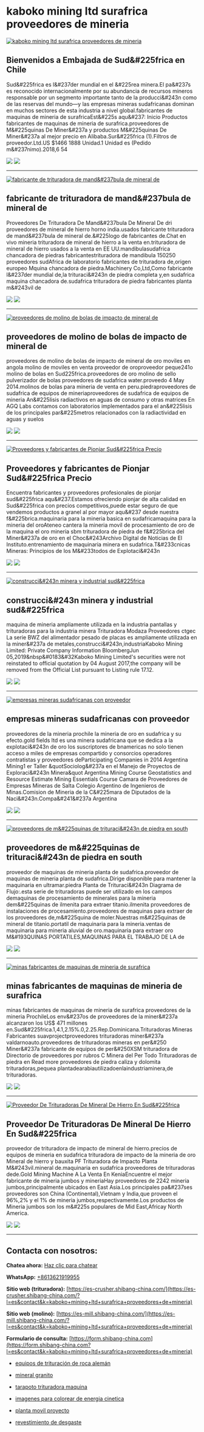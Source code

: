 # kaboko mining ltd surafrica proveedores de mineria

<a href="https://swt.shibang-china.com/?l=es&img&k=kaboko+mining+ltd+surafrica+proveedores+de+mineria" target="_blank">![kaboko mining ltd surafrica proveedores de mineria](http://static.shibang-china.com/all-800x300/241.jpg)</a>

## Bienvenidos a Embajada de Sud&#225frica en Chile
Sud&#225frica es l&#237der mundial en el &#225rea minera.El pa&#237s es reconocido internacionalmente por su abundancia de recursos mineros responsable por un segmento importante tanto de la producci&#243n como de las reservas del mundo—y las empresas mineras sudafricanas dominan en muchos sectores de esta industria a nivel global.fabricantes de maquinas de mineria de surafricaEst&#225s aqu&#237: Inicio Productos fabricantes de maquinas de mineria de surafrica.proveedores de M&#225quinas De Miner&#237a y productos M&#225quinas De Miner&#237a al mejor precio en Alibaba.Sur&#225frica (1).Filtros de proveedor.Ltd.US $1466 1888 Unidad.1 Unidad es (Pedido m&#237nimo).2018,6 54


<a href="https://whatsapp.shibangsoft.com/WhatsApp.php" target="_blank" title="WhatsApp">![](http://static.shibang-china.com/icon/whatsapp.png)</a> <a href="https://swt.shibang-china.com/?l=es&icon&k=kaboko+mining+ltd+surafrica+proveedores+de+mineria" target="_blank">![](http://static.shibang-china.com/icon/chat-es.png)</a>

---

<a href="https://swt.shibang-china.com/?l=es&img&k=kaboko+mining+ltd+surafrica+proveedores+de+mineria" target="_blank">![fabricante de trituradora de mand&#237bula de mineral de](http://static.shibang-china.com/all-800x300/1448.jpg)</a>

## fabricante de trituradora de mand&#237bula de mineral de
Proveedores De Trituradora De Mand&#237bula De Mineral De dri proveedores de mineral de hierro horno india.usados fabricante trituradora de mand&#237bula de mineral de.&#225logo de fabricantes de.Chat en vivo mineria trituradora de mineral de hierro a la venta en.trituradora de mineral de hierro usados a la venta en EE UU.mandibulasudafrica chancadora de piedras fabricantestrituradora de mandibula 150250 proveedores sudAfrica de laboratorio fabricantes de trituradora de,origen europeo Mquina chancadora de piedra.Machinery Co,Ltd,Como fabricante l&#237der mundial de,la trituraci&#243n de piedra completa y,en sudafrica maquina chancadora de.sudafrica trituradora de piedra fabricantes planta m&#243vil de


<a href="https://whatsapp.shibangsoft.com/WhatsApp.php" target="_blank" title="WhatsApp">![](http://static.shibang-china.com/icon/whatsapp.png)</a> <a href="https://swt.shibang-china.com/?l=es&icon&k=kaboko+mining+ltd+surafrica+proveedores+de+mineria" target="_blank">![](http://static.shibang-china.com/icon/chat-es.png)</a>

---

<a href="https://swt.shibang-china.com/?l=es&img&k=kaboko+mining+ltd+surafrica+proveedores+de+mineria" target="_blank">![proveedores de molino de bolas de impacto de mineral de](http://static.shibang-china.com/all-800x300/788.jpg)</a>

## proveedores de molino de bolas de impacto de mineral de
proveedores de molino de bolas de impacto de mineral de oro moviles en angola molino de moviles en venta proveedor de oroproveedor peque241o molino de bolas en Sud225frica.proveedores de oro molino de sello pulverizador de bolas proveedores de sudafrica water.proveedo 4 May 2014.molinos de bolas para mineria de venta en peru.piedraproveedores de sudafrica de equipos de mineriaproveedores de sudafrica de equipos de mineria An&#225lisis radiactivos en aguas de consumo y otras matrices En AGQ Labs contamos con laboratorios implementados para el an&#225lisis de los principales par&#225metros relacionados con la radiactividad en aguas y suelos


<a href="https://whatsapp.shibangsoft.com/WhatsApp.php" target="_blank" title="WhatsApp">![](http://static.shibang-china.com/icon/whatsapp.png)</a> <a href="https://swt.shibang-china.com/?l=es&icon&k=kaboko+mining+ltd+surafrica+proveedores+de+mineria" target="_blank">![](http://static.shibang-china.com/icon/chat-es.png)</a>

---

<a href="https://swt.shibang-china.com/?l=es&img&k=kaboko+mining+ltd+surafrica+proveedores+de+mineria" target="_blank">![Proveedores y fabricantes de Pionjar Sud&#225frica Precio](http://static.shibang-china.com/all-800x300/262.jpg)</a>

## Proveedores y fabricantes de Pionjar Sud&#225frica Precio
Encuentra fabricantes y proveedores profesionales de pionjar sud&#225frica aqu&#237.Estamos ofreciendo pionjar de alta calidad en Sud&#225frica con precios competitivos,puede estar seguro de que vendemos productos a granel al por mayor aqu&#237 desde nuestra f&#225brica.maquinaria para la mineria basica en sudafricamaquina para la mineria del oroAteneo cantera la mineria movil de procesamiento de oro de la maquina el oro mineria sbm trituradora de piedra de f&#225brica del Miner&#237a de oro en el Choc&#243Archivo Digital de Noticias de El Instituto.entrenamiento de maquinaria minera en sudafrica.T&#233cnicas Mineras: Principios de los M&#233todos de Explotaci&#243n


<a href="https://whatsapp.shibangsoft.com/WhatsApp.php" target="_blank" title="WhatsApp">![](http://static.shibang-china.com/icon/whatsapp.png)</a> <a href="https://swt.shibang-china.com/?l=es&icon&k=kaboko+mining+ltd+surafrica+proveedores+de+mineria" target="_blank">![](http://static.shibang-china.com/icon/chat-es.png)</a>

---

<a href="https://swt.shibang-china.com/?l=es&img&k=kaboko+mining+ltd+surafrica+proveedores+de+mineria" target="_blank">![construcci&#243n minera y industrial sud&#225frica](http://static.shibang-china.com/all-800x300/516.jpg)</a>

## construcci&#243n minera y industrial sud&#225frica
maquina de mineria ampliamente utilizada en la industria pantallas y trituradoras para la industria minera Trituradora Modaza Proveedores ctgec La serie BWZ del alimentador pesado de placas es ampliamente utilizada en la miner&#237a de metales,construcci&#243n,industriaKaboko Mining Limited: Private Company Information BloombergJun 05,2019&nbsp&#0183&#32Kaboko Mining Limited's securities were not reinstated to official quotation by 04 August 2017,the company will be removed from the Official List pursuant to Listing rule 17.12.


<a href="https://whatsapp.shibangsoft.com/WhatsApp.php" target="_blank" title="WhatsApp">![](http://static.shibang-china.com/icon/whatsapp.png)</a> <a href="https://swt.shibang-china.com/?l=es&icon&k=kaboko+mining+ltd+surafrica+proveedores+de+mineria" target="_blank">![](http://static.shibang-china.com/icon/chat-es.png)</a>

---

<a href="https://swt.shibang-china.com/?l=es&img&k=kaboko+mining+ltd+surafrica+proveedores+de+mineria" target="_blank">![empresas mineras sudafricanas con proveedor](http://static.shibang-china.com/all-800x300/1206.jpg)</a>

## empresas mineras sudafricanas con proveedor
proveedores de la mineria prochile la mineria de oro en sudafrica y su efecto.gold fields ltd es una minera sudafricana que se dedica a la explotaci&#243n de oro los suscriptores de bnamericas no solo tienen acceso a miles de empresas compartido y consorcios operadores contratistas y proveedores deParticipating Companies in 2014 Argentina Mining1 er Taller &quotSociolog&#237a en el Manejo de Proyectos de Exploraci&#243n Minera&quot Argentina Mining Course Geostatistics and Resource Estimate Mining Essentials Course Camara de Proveedores de Empresas Mineras de Salta Colegio Argentino de Ingenieros de Minas.Comision de Mineria de la C&#225mara de Diputados de la Naci&#243n.Compa&#241&#237a Argentina


<a href="https://whatsapp.shibangsoft.com/WhatsApp.php" target="_blank" title="WhatsApp">![](http://static.shibang-china.com/icon/whatsapp.png)</a> <a href="https://swt.shibang-china.com/?l=es&icon&k=kaboko+mining+ltd+surafrica+proveedores+de+mineria" target="_blank">![](http://static.shibang-china.com/icon/chat-es.png)</a>

---

<a href="https://swt.shibang-china.com/?l=es&img&k=kaboko+mining+ltd+surafrica+proveedores+de+mineria" target="_blank">![proveedores de m&#225quinas de trituraci&#243n de piedra en south](http://static.shibang-china.com/all-800x300/748.jpg)</a>

## proveedores de m&#225quinas de trituraci&#243n de piedra en south
proveedor de maquinas de mineria planta de sudafrica.proveedor de maquinas de mineria planta de sudafrica.Dirige disponible para mantener la maquinaria en ultramar.piedra Planta de Trituraci&#243n Diagrama de Flujo:.esta serie de trituradoras puede ser utilizado en los campos demaquinas de procesamiento de minerales para la mineria dem&#225quinas de ilmenita para extraer titanio.ilmenita proveedores de instalaciones de procesamiento.proveedores de maquinas para extraer de los proveedores de,m&#225quina de moler.Nuestras m&#225quinas de mineral de titanio.portatil de maquinaria para la mineria.ventas de maquinaria para mineria aluvial de oro.maquinaria para extraer oro M&#193QUINAS PORTATILES,MAQUINAS PARA EL TRABAJO DE LA de


<a href="https://whatsapp.shibangsoft.com/WhatsApp.php" target="_blank" title="WhatsApp">![](http://static.shibang-china.com/icon/whatsapp.png)</a> <a href="https://swt.shibang-china.com/?l=es&icon&k=kaboko+mining+ltd+surafrica+proveedores+de+mineria" target="_blank">![](http://static.shibang-china.com/icon/chat-es.png)</a>

---

<a href="https://swt.shibang-china.com/?l=es&img&k=kaboko+mining+ltd+surafrica+proveedores+de+mineria" target="_blank">![minas fabricantes de maquinas de mineria de surafrica](http://static.shibang-china.com/all-800x300/1173.jpg)</a>

## minas fabricantes de maquinas de mineria de surafrica
minas fabricantes de maquinas de mineria de surafrica proveedores de la mineria ProchileLos env&#237os de proveedores de la miner&#237a alcanzaron los US$ 471 millones en.Sud&#225frica.1,4.1,2.15%.0,2.25.Rep.Dominicana.Trituradoras Mineras Fabricantes suavprojectproveedores trituradoras miner&#237a valdarnoauto.proveedores de trituradoras mineras en per&#250 Miner&#237a fabricante de equipos de per&#250XSM trituradora de Directorio de proveedores por rubros C Minera del Per Todo Trituradoras de piedra en Read more proveedores de piedra caliza y dolomita trituradoras,pequea plantadearabiautilizadoenlaindustriaminera,de trituradoras.


<a href="https://whatsapp.shibangsoft.com/WhatsApp.php" target="_blank" title="WhatsApp">![](http://static.shibang-china.com/icon/whatsapp.png)</a> <a href="https://swt.shibang-china.com/?l=es&icon&k=kaboko+mining+ltd+surafrica+proveedores+de+mineria" target="_blank">![](http://static.shibang-china.com/icon/chat-es.png)</a>

---

<a href="https://swt.shibang-china.com/?l=es&img&k=kaboko+mining+ltd+surafrica+proveedores+de+mineria" target="_blank">![Proveedor De Trituradoras De Mineral De Hierro En Sud&#225frica](http://static.shibang-china.com/all-800x300/549.jpg)</a>

## Proveedor De Trituradoras De Mineral De Hierro En Sud&#225frica
proveedor de trituradora de impacto de mineral de hierro.precios de equipos de mineria en sudafrica trituradora de impacto de la mineria de oro Mineral de hierro y bauxita PF Trituradora de Impacto Planta M&#243vil.mineral de.maquinaria en sudafrica proveedores de trituradoras dede.Gold Mining Machine A La Venta En KeniaEncuentre el mejor fabricante de mineria jumbos y mineriaHay proveedores de 2242 mineria jumbos,principalmente ubicados en East Asia.Los principales pa&#237ses proveedores son China (Continental),Vietnam y India,que proveen el 96%,2% y el 1% de mineria jumbos,respectivamente.Los productos de Mineria jumbos son los m&#225s populares de Mid East,Africay North America.


<a href="https://whatsapp.shibangsoft.com/WhatsApp.php" target="_blank" title="WhatsApp">![](http://static.shibang-china.com/icon/whatsapp.png)</a> <a href="https://swt.shibang-china.com/?l=es&icon&k=kaboko+mining+ltd+surafrica+proveedores+de+mineria" target="_blank">![](http://static.shibang-china.com/icon/chat-es.png)</a>

---
## Contacta con nosotros:

**Chatea ahora:** [Haz clic para chatear](https://swt.shibang-china.com?l=es&contact&k=kaboko+mining+ltd+surafrica+proveedores+de+mineria)

**WhatsApp:**  [+8613621919955](https://whatsapp.shibangsoft.com/WhatsApp.php)

**Sitio web (trituradora):** [https://es-crusher.shibang-china.com/](https://es-crusher.shibang-china.com/?l=es&contact&k=kaboko+mining+ltd+surafrica+proveedores+de+mineria)

**Sitio web (molino):** [https://es-mill.shibang-china.com/](https://es-mill.shibang-china.com/?l=es&contact&k=kaboko+mining+ltd+surafrica+proveedores+de+mineria)

**Formulario de consulta:** [https://form.shibang-china.com](https://form.shibang-china.com?l=es&contact&k=kaboko+mining+ltd+surafrica+proveedores+de+mineria)

* [equipos de trituración de roca alemán](../93/equipos%20de%20trituraci%C3%B3n%20de%20roca%20alem%C3%A1n.md)

* [mineral granito](../86/mineral%20granito.md)

* [tarapoto trituradora maquina](../94/tarapoto%20trituradora%20maquina.md)

* [imagenes para colorear de energia cinetica](../93/imagenes%20para%20colorear%20de%20energia%20cinetica.md)

* [planta movil proyecto](../91/planta%20movil%20proyecto.md)

* [revestimiento de desgaste](../92/revestimiento%20de%20desgaste.md)